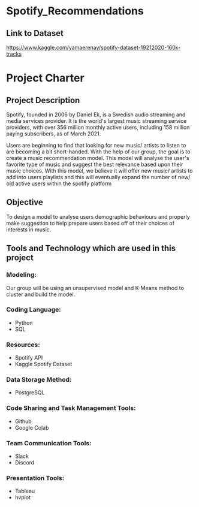 # Spotify_Recommendations

## Link to Dataset
https://www.kaggle.com/yamaerenay/spotify-dataset-19212020-160k-tracks


# Project Charter
## Project Description
Spotify, founded in 2006 by Daniel Ek, is a Swedish audio streaming and media services provider. It is the world's largest music streaming service providers, with over 356 million monthly active users, including 158 million paying subscribers, as of March 2021. 

Users are beginning to find that looking for new music/ artists to listen to are becoming a bit short-handed. With the help of our group, the goal is to create a music recommendation model. This model will analyse the user's favorite type of music and suggest the best relevance based upon their music choices. With this model, we believe it will offer new music/ artists to add into users playlists and this will eventually expand the number of new/ old active users within the spotify platform 

## Objective
To design a model to analyse users demographic behaviours and properly make suggestion to help prepare users based off of their choices of interests in music.

## Tools and Technology which are used in this project

### Modeling:
Our group will be using an unsupervised model and K-Means method to cluster and build the model.

### Coding Language:
- Python
- SQL

### Resources:
- Spotify API
- Kaggle Spotify Dataset

### Data Storage Method:
- PostgreSQL

### Code Sharing and Task Management Tools:
- Github
- Google Colab

### Team Communication Tools:
- Slack
- Discord

### Presentation Tools:
- Tableau
- hvplot
